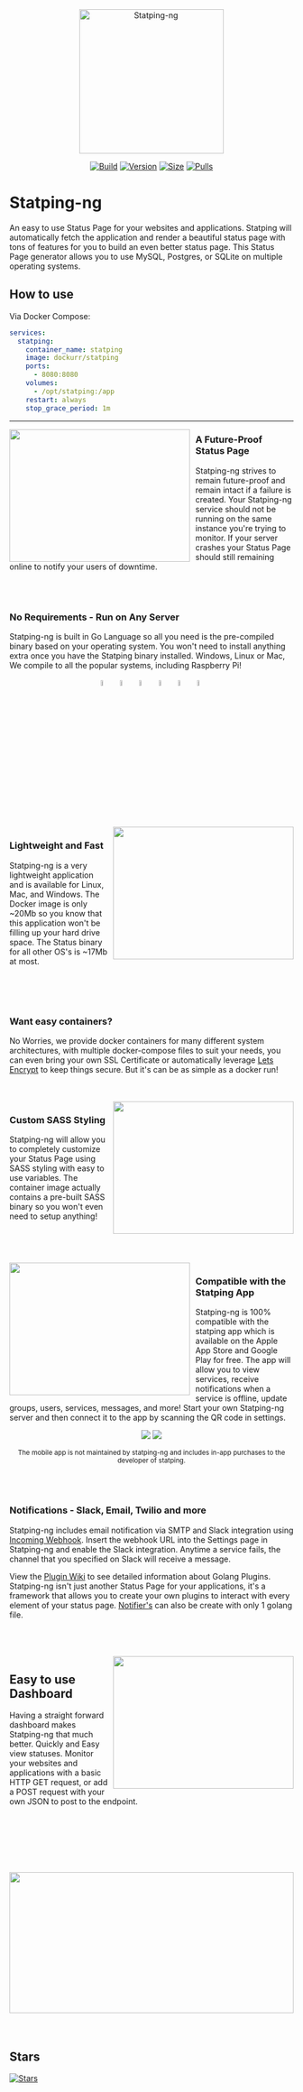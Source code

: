 <div align="center">
  <a href="https://github.com/dockur/statping"><img alt="Statping-ng" src="https://raw.githubusercontent.com/dockur/statping-ng/dev/frontend/public/img/banner.png" style="max-width:100%;" width="256" /></a>
</div>
<div align="center">

[![Build]][build_url]
[![Version]][tag_url]
[![Size]][tag_url]
[![Pulls]][hub_url]

</div>
</h1>

# Statping-ng
<p>An easy to use Status Page for your websites and applications. Statping will automatically fetch the application and render a beautiful status page with tons of features for you to build an even better status page. This Status Page generator allows you to use MySQL, Postgres, or SQLite on multiple operating systems.
</p>

## How to use

Via Docker Compose:

```yaml
services:
  statping:
    container_name: statping
    image: dockurr/statping
    ports:
      - 8080:8080
    volumes:
      - /opt/statping:/app
    restart: always
    stop_grace_period: 1m
```

<hr/>

<img style="margin-right:10px;float:left;width:320px;height:235px;" align="left"  width="320" height="235" src="https://statping-ng.github.io/assets/external/statupsiterun.gif" />
<h3>A Future-Proof Status Page</h3>
<p>
  Statping-ng strives to remain future-proof and remain intact if a failure is created. Your Statping-ng service should not be running on the same instance you're trying to monitor. If your server crashes your Status Page should still remaining online to notify your users of downtime.
</p>
<div style="clear:both;"><br/><br/></div>


<h3>No Requirements - Run on Any Server</h3>
<p>
Statping-ng is built in Go Language so all you need is the pre-compiled binary based on your operating system. You won't need to install anything extra once you have the Statping binary installed. Windows, Linux or Mac, We compile to all the popular systems, including Raspberry Pi!
</p>
<p align="center" style="text-align:center">
<a href="https://github.com/statping-ng/statping-ng/wiki/Linux"><img alt="Linux" src="https://statping-ng.github.io/assets/external/linux.png" style="width:5%;margin-right:5px;" width=5% /></a>
<a href="https://github.com/statping-ng/statping-ng/wiki/Windows"><img alt="Windows" src="https://statping-ng.github.io/assets/external/windows.png" style="width:5%;margin-right:5px;" width=5% /></a>
<a href="https://github.com/statping-ng/statping-ng/wiki/Mac"><img alt="Apple Mac" src="https://statping-ng.github.io/assets/external/apple.png" style="width:5%;margin-right:5px;" width=5% /></a>
<a href="https://github.com/statping-ng/statping-ng/wiki/Docker"><img alt="Containers" src="https://statping-ng.github.io/assets/external/dockericon.png" style="width:5%;margin-right:5px;" width=5% /></a>
<a href="https://statping-ng.github.io/assets/external/android.png)](https://play.google.com/store/apps/details?id=com.statping"><img alt="Android Play Store" src="https://statping-ng.github.io/assets/external/android.png" style="width:5%;margin-right:5px;" width=5% /></a>
<a href="https://itunes.apple.com/us/app/apple-store/id1445513219"><img alt="Apple Apps Store" src="https://statping-ng.github.io/assets/external/appstore.png" style="width:5%;margin-right:5px;" width=5% /></a>
</p>
<br/>
<div style="clear:both;"><br/><br/></div>


<img style="margin-left:10px;float:right;width:320px;height:235px;" align="right" width="320" height="235" src="https://statping-ng.github.io/assets/external/slack-notifer.png" />
<h3>Lightweight and Fast</h3>
<p>
Statping-ng is a very lightweight application and is available for Linux, Mac, and Windows. The Docker image is only ~20Mb so you know that this application won't be filling up your hard drive space.
The Status binary for all other OS's is ~17Mb at most.
</p>
<div style="clear:both;"><br/><br/><br/></div>


<h3>Want easy containers?</h3>
<p>
No Worries, we provide docker containers for many different system architectures, with multiple docker-compose files to suit your needs, you can even bring your own SSL Certificate or automatically leverage <a href="https://letsencrypt.org/">Lets Encrypt</a> to keep things secure. But it's can be as simple as a docker run!
</p>
<div style="clear:both;"><br/><br/></div>


<img style="margin-left:10px;float:right;width:320px;height:235px;" align="right" width="320" height="235" src="https://statping-ng.github.io/assets/external/statping_theme.gif" />
<h3>Custom SASS Styling</h3>
Statping-ng will allow you to completely customize your Status Page using SASS styling with easy to use variables. The container image actually contains a pre-built SASS binary so you won't even need to setup anything!
<div style="clear:both;"><br/><br/><br/></div>


<img style="margin-right:10px;float:left;width:320px;height:235px;" align="left" width="320" height="235" src="https://statping-ng.github.io/assets/external/statping_iphone_bk.png" />
<h3>Compatible with the Statping App</h3>
<p>
Statping-ng is 100% compatible with the statping app which is available on the Apple App Store and Google Play for free. The app will allow you to view services, receive notifications when a service is offline, update groups, users, services, messages, and more! Start your own Statping-ng server and then connect it to the app by scanning the QR code in settings.</p>
<p align="center" style="text-align:center">
<a href="https://play.google.com/store/apps/details?id=com.statping"><img src="https://statping-ng.github.io/assets/external/google-play.svg"></a>
<a href="https://itunes.apple.com/us/app/apple-store/id1445513219"><img src="https://statping-ng.github.io/assets/external/app-store-badge.svg"></a>
</p>
<p align="center" style="text-align:center"><small>The mobile app is not maintained by statping-ng and includes in-app purchases to the developer of statping.</small></p>
<div style="clear:both;"><br/><br/></div>

<h3>Notifications - Slack, Email, Twilio and more</h3>
<p>Statping-ng includes email notification via SMTP and Slack integration using <a href="https://api.slack.com/incoming-webhooks">Incoming Webhook</a>. Insert the webhook URL into the Settings page in Statping-ng and enable the Slack integration. Anytime a service fails, the channel that you specified on Slack will receive a message.</p>
<p>View the <a href="https://github.com/statping-ng/statping-ng/wiki/Statping-Plugins">Plugin Wiki</a> to see detailed information about Golang Plugins. Statping-ng isn't just another Status Page for your applications, it's a framework that allows you to create your own plugins to interact with every element of your status page. <a href="https://github.com/statping-ng/statping-ng/wiki/Notifiers">Notifier's</a> can also be create with only 1 golang file.</p>
<div style="clear:both;"><br/><br/><br/></div>


<img style="margin-left:10px;float:right;width:320px;height:235px;" width="320" height="235" align="right" src="https://statping-ng.github.io/assets/external/statping_settings.gif" />
<h2>Easy to use Dashboard</h2>
<p>
Having a straight forward dashboard makes Statping-ng that much better. Quickly and Easy view statuses. Monitor your websites and applications with a basic HTTP GET request, or add a POST request with your own JSON to post to the endpoint.</p>
<div style="clear:both;"><br/><br/><br/><br/></div>


<img style="margin:35px 0;width:100%;height:250px;" align="center" width="100%" height="250" src="https://statping-ng.github.io/assets/external/statupsc2.png" />

## Stars
[![Stars](https://starchart.cc/dockur/statping.svg?variant=adaptive)](https://starchart.cc/dockur/statping)

[build_url]: https://github.com/dockur/statping/
[hub_url]: https://hub.docker.com/r/dockurr/statping/
[tag_url]: https://hub.docker.com/r/dockurr/statping/tags

[Build]: https://github.com/dockur/statping/actions/workflows/builder.yml/badge.svg
[Size]: https://img.shields.io/docker/image-size/dockurr/statping/latest?color=066da5&label=size
[Pulls]: https://img.shields.io/docker/pulls/dockurr/statping.svg?style=flat&label=pulls&logo=docker
[Version]: https://img.shields.io/docker/v/dockurr/statping/latest?arch=amd64&sort=semver&color=066da5
